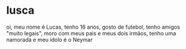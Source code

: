 # lusca
oi, meu nome é Lucas, tenho 16 anos, gosto de futebol, tenho amigos "muito legais", moro com meus pais e meus dois irmâos, tenho uma namorada e meu ídolo é o Neymar
